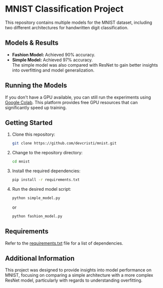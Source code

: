 # MNIST Classification Project

This repository contains multiple models for the MNIST dataset, including two different architectures for handwritten digit classification.

## Models & Results

- **Fashion Model:** Achieved 90% accuracy.
- **Simple Model:** Achieved 97% accuracy.  
  The simple model was also compared with ResNet to gain better insights into overfitting and model generalization.

## Running the Models

If you don't have a GPU available, you can still run the experiments using [Google Colab](https://colab.research.google.com/). This platform provides free GPU resources that can significantly speed up training.

## Getting Started

1. Clone this repository:
   ```bash
   git clone https://github.com/devcristi/mnist.git
   ```
2. Change to the repository directory:
   ```bash
   cd mnist
   ```
3. Install the required dependencies:
   ```bash
   pip install -r requirements.txt
   ```
4. Run the desired model script:
   ```bash
   python simple_model.py
   ```
   or
   ```bash
   python fashion_model.py
   ```

## Requirements

Refer to the [requirements.txt](requirements.txt) file for a list of dependencies.

## Additional Information

This project was designed to provide insights into model performance on MNIST, focusing on comparing a simple architecture with a more complex ResNet model, particularly with regards to understanding overfitting.
